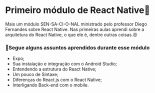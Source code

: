 <h1>Primeiro módulo de React Native🥰</h1>

<p>Mais um módulo SEN-SA-CI-O-NAL ministrado pelo professor Diego Fernandes sobre React Native. Nas primeiras aulas aprendi sobre a arquitetura do React Native, o que ele é, dentre outras coisas.😍</p>

<h3>💖Segue alguns assuntos aprendidos durante esse módulo</h3>

- Expo;
- Sua instalação e integração com o Android Studio;
- Entendendo a estrutura do React Native;
- Um pouco de Sintaxe;
- Diferenças do React.js com o React Native;
- Interligando Back-end com o mobile.

